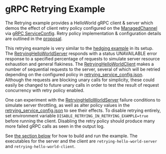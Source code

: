 gRPC Retrying Example
=====================

The Retrying example provides a HelloWorld gRPC client &
server which demos the effect of client retry policy configured on the [ManagedChannel](
../api/src/main/java/io/grpc/ManagedChannel.java) via [gRPC ServiceConfig](
https://github.com/grpc/grpc/blob/master/doc/service_config.md). Retry policy implementation &
configuration details are outlined in the [proposal](https://github.com/grpc/proposal/blob/master/A6-client-retries.md).

This retrying example is very similar to the [hedging example](src/main/java/io/grpc/examples/hedging) in its setup.
The [RetryingHelloWorldServer](src/main/java/io/grpc/examples/retrying/RetryingHelloWorldServer.java) responds with
a status UNAVAILABLE error response to a specified percentage of requests to simulate server resource exhaustion and
general flakiness. The [RetryingHelloWorldClient](src/main/java/io/grpc/examples/retrying/RetryingHelloWorldClient.java) makes
a number of sequential requests to the server, several of which will be retried depending on the configured policy in
[retrying_service_config.json](src/main/resources/io/grpc/examples/retrying/retrying_service_config.json). Although
the requests are blocking unary calls for simplicity, these could easily be changed to future unary calls in order to
test the result of request concurrency with retry policy enabled.

One can experiment with the [RetryingHelloWorldServer](src/main/java/io/grpc/examples/retrying/RetryingHelloWorldServer.java)
failure conditions to simulate server throttling, as well as alter policy values in the [retrying_service_config.json](
src/main/resources/io/grpc/examples/retrying/retrying_service_config.json) to see their effects. To disable retrying
entirely, set environment variable `DISABLE_RETRYING_IN_RETRYING_EXAMPLE=true` before running the client.
Disabling the retry policy should produce many more failed gRPC calls as seen in the output log.

See [the section below](#to-build-the-examples) for how to build and run the example. The
executables for the server and the client are `retrying-hello-world-server` and
`retrying-hello-world-client`.
